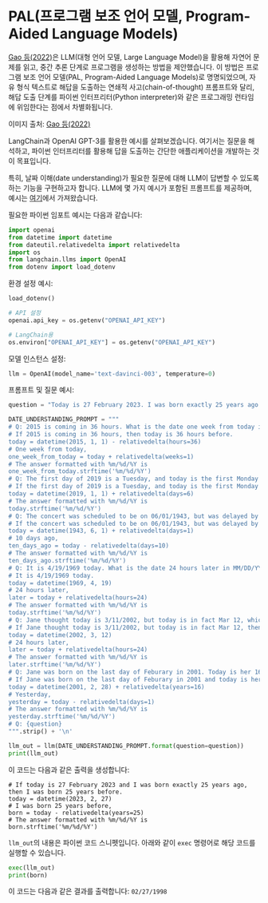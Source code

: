 # PAL(프로그램 보조 언어 모델, Program-Aided Language Models)

[Gao 등(2022)](https://arxiv.org/abs/2211.10435)은 LLM(대형 언어 모델, Large Language Model)을 활용해 자연어 문제를 읽고, 중간 추론 단계로 프로그램을 생성하는 방법을 제안했습니다. 이 방법은 프로그램 보조 언어 모델(PAL, Program-Aided Language Models)로 명명되었으며, 자유 형식 텍스트로 해답을 도출하는 연쇄적 사고(chain-of-thought) 프롬프트와 달리, 해답 도출 단계를 파이썬 인터프리터(Python interpreter)와 같은 프로그래밍 런타임에 위임한다는 점에서 차별화됩니다.

이미지 출처: [Gao 등(2022)](https://arxiv.org/abs/2211.10435)

LangChain과 OpenAI GPT-3를 활용한 예시를 살펴보겠습니다. 여기서는 질문을 해석하고, 파이썬 인터프리터를 활용해 답을 도출하는 간단한 애플리케이션을 개발하는 것이 목표입니다.

특히, 날짜 이해(date understanding)가 필요한 질문에 대해 LLM이 답변할 수 있도록 하는 기능을 구현하고자 합니다. LLM에 몇 가지 예시가 포함된 프롬프트를 제공하며, 예시는 [여기](https://github.com/reasoning-machines/pal/blob/main/pal/prompt/date_understanding_prompt.py)에서 가져왔습니다.

필요한 파이썬 임포트 예시는 다음과 같습니다:

```python
import openai
from datetime import datetime
from dateutil.relativedelta import relativedelta
import os
from langchain.llms import OpenAI
from dotenv import load_dotenv
```

환경 설정 예시:

```python
load_dotenv()

# API 설정
openai.api_key = os.getenv("OPENAI_API_KEY")

# LangChain용
os.environ["OPENAI_API_KEY"] = os.getenv("OPENAI_API_KEY")
```

모델 인스턴스 설정:

```python
llm = OpenAI(model_name='text-davinci-003', temperature=0)
```

프롬프트 및 질문 예시:

```python
question = "Today is 27 February 2023. I was born exactly 25 years ago. What is the date I was born in MM/DD/YYYY?"

DATE_UNDERSTANDING_PROMPT = """
# Q: 2015 is coming in 36 hours. What is the date one week from today in MM/DD/YYYY?
# If 2015 is coming in 36 hours, then today is 36 hours before.
today = datetime(2015, 1, 1) - relativedelta(hours=36)
# One week from today,
one_week_from_today = today + relativedelta(weeks=1)
# The answer formatted with %m/%d/%Y is
one_week_from_today.strftime('%m/%d/%Y')
# Q: The first day of 2019 is a Tuesday, and today is the first Monday of 2019. What is the date today in MM/DD/YYYY?
# If the first day of 2019 is a Tuesday, and today is the first Monday of 2019, then today is 6 days later.
today = datetime(2019, 1, 1) + relativedelta(days=6)
# The answer formatted with %m/%d/%Y is
today.strftime('%m/%d/%Y')
# Q: The concert was scheduled to be on 06/01/1943, but was delayed by one day to today. What is the date 10 days ago in MM/DD/YYYY?
# If the concert was scheduled to be on 06/01/1943, but was delayed by one day to today, then today is one day later.
today = datetime(1943, 6, 1) + relativedelta(days=1)
# 10 days ago,
ten_days_ago = today - relativedelta(days=10)
# The answer formatted with %m/%d/%Y is
ten_days_ago.strftime('%m/%d/%Y')
# Q: It is 4/19/1969 today. What is the date 24 hours later in MM/DD/YYYY?
# It is 4/19/1969 today.
today = datetime(1969, 4, 19)
# 24 hours later,
later = today + relativedelta(hours=24)
# The answer formatted with %m/%d/%Y is
today.strftime('%m/%d/%Y')
# Q: Jane thought today is 3/11/2002, but today is in fact Mar 12, which is 1 day later. What is the date 24 hours later in MM/DD/YYYY?
# If Jane thought today is 3/11/2002, but today is in fact Mar 12, then today is 3/12/2002.
today = datetime(2002, 3, 12)
# 24 hours later,
later = today + relativedelta(hours=24)
# The answer formatted with %m/%d/%Y is
later.strftime('%m/%d/%Y')
# Q: Jane was born on the last day of Feburary in 2001. Today is her 16-year-old birthday. What is the date yesterday in MM/DD/YYYY?
# If Jane was born on the last day of Feburary in 2001 and today is her 16-year-old birthday, then today is 16 years later.
today = datetime(2001, 2, 28) + relativedelta(years=16)
# Yesterday,
yesterday = today - relativedelta(days=1)
# The answer formatted with %m/%d/%Y is
yesterday.strftime('%m/%d/%Y')
# Q: {question}
""".strip() + '\n'
```

```python
llm_out = llm(DATE_UNDERSTANDING_PROMPT.format(question=question))
print(llm_out)
```

이 코드는 다음과 같은 출력을 생성합니다:

```
# If today is 27 February 2023 and I was born exactly 25 years ago, then I was born 25 years before.
today = datetime(2023, 2, 27)
# I was born 25 years before,
born = today - relativedelta(years=25)
# The answer formatted with %m/%d/%Y is
born.strftime('%m/%d/%Y')
```

`llm_out`의 내용은 파이썬 코드 스니펫입니다. 아래와 같이 `exec` 명령어로 해당 코드를 실행할 수 있습니다.

```python
exec(llm_out)
print(born)
```

이 코드는 다음과 같은 결과를 출력합니다: `02/27/1998`
